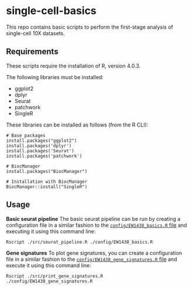 # single-cell-basics
This repo contains basic scripts to perform the first-stage analysis of single-cell 10X datasets.

## Requirements

These scripts require the installation of R, version 4.0.3.

The following libraries must be installed:

* ggplot2
* dplyr
* Seurat
* patchwork
* SingleR

These libraries can be installed as follows (from the R CLI):
```
# Base packages
install.packages("ggplot2")
install.packages('dplyr')
install.packages('Seurat')
install.packages('patchwork')

# BiocManager
install.packages("BiocManager")

# Installation with BiocManager
BiocManager::install("SingleR")
```


## Usage

**Basic seurat pipeline**
The basic seurat pipeline can be run by creating a configuration file in a similar fashion to the [``config/EW1438_basics.R`` file](https://github.com/MaudGautier/single-cell-basics/tree/main/config/EW1438_basics.R) and executing it using this command line:
```
Rscript ./src/seurat_pipeline.R ./config/EW1438_basics.R
```

**Gene signatures**
To plot gene signatures, you can create a configuration file in a similar fashion to the [``config/EW1438_gene_signatures.R`` file](https://github.com/MaudGautier/single-cell-basics/tree/main/config/EW1438_gene_signatures.R) and execute it using this command line:
```
Rscript ./src/print_gene_signatures.R ./config/EW1438_gene_signatures.R
```





